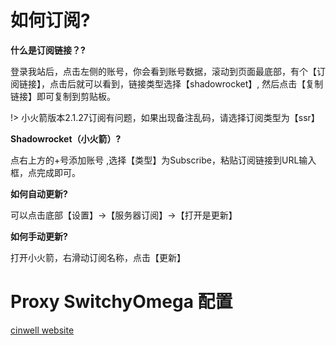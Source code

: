 # 如何订阅?

**什么是订阅链接？?**

登录我站后，点击左侧的账号，你会看到账号数据，滚动到页面最底部，有个【订阅链接】，点击后就可以看到，链接类型选择【shadowrocket】, 然后点击【复制链接】即可复制到剪贴板。

!> 小火箭版本2.1.27订阅有问题，如果出现备注乱码，请选择订阅类型为【ssr】

**Shadowrocket（小火箭）?**

点右上方的+号添加账号 ,选择【类型】为Subscribe，粘贴订阅链接到URL输入框，点完成即可。

**如何自动更新?**

可以点击底部【设置】->【服务器订阅】->【打开是更新】

**如何手动更新?**

打开小火箭，右滑动订阅名称，点击【更新】


# Proxy SwitchyOmega 配置

[cinwell website](https://github.com/FelisCatus/SwitchyOmega/wiki/GFWList ':include :type=iframe width=100% height=500px')
